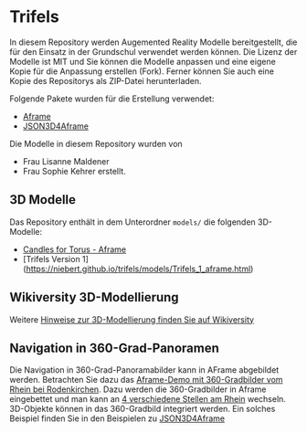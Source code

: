 # Trifels
In diesem Repository werden Augemented Reality Modelle bereitgestellt, die für den Einsatz in der Grundschul verwendet werden können.
Die Lizenz der Modelle ist MIT und Sie können die Modelle anpassen und eine eigene Kopie für die Anpassung erstellen (Fork).
Ferner können Sie auch eine Kopie des Repositorys als ZIP-Datei herunterladen.

Folgende Pakete wurden für die Erstellung verwendet:
* [Aframe](https://www.aframe.io)
* [JSON3D4Aframe](https://niebert.github.io/JSON3D4Aframe)

Die Modelle in diesem Repository wurden von
* Frau Lisanne Maldener 
* Frau Sophie Kehrer 
erstellt. 

## 3D Modelle
Das Repository enthält in dem Unterordner `models/` die folgenden 3D-Modelle:
* [Candles for Torus - Aframe](https://niebert.github.io/trifels/models/candles4torus_aframe.html)
* [Trifels Version 1] (https://niebert.github.io/trifels/models/Trifels_1_aframe.html)

## Wikiversity 3D-Modellierung
Weitere [Hinweise zur 3D-Modellierung finden Sie auf Wikiversity](https://en.wikiversity.org/wiki/3D_Modelling)

## Navigation in 360-Grad-Panoramen
Die Navigation in 360-Grad-Panoramabilder kann in AFrame abgebildet werden. Betrachten Sie dazu das [Aframe-Demo mit 360-Gradbilder vom Rhein bei Rodenkirchen](https://niebert.github.io/aframe360navigation). Dazu werden die 360-Gradbilder in Aframe eingebettet und man kann an [4 verschiedene Stellen am Rhein](https://niebert.github.io/aframe360navigation) wechseln. 3D-Objekte können in das 360-Gradbild integriert werden. Ein solches Beispiel finden Sie in den Beispielen zu [JSON3D4Aframe](https://niebert.github.io/JSON3D4Aframe) 
